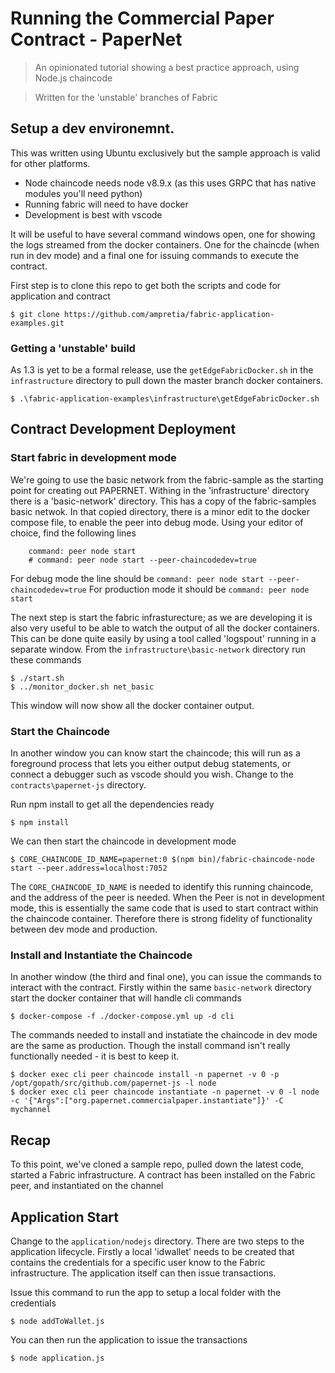 # Running the Commercial Paper Contract - PaperNet
> An opinionated tutorial showing a best practice approach, using Node.js chaincode

> Written for the 'unstable' branches of Fabric 


## Setup a dev environemnt.

This was written using Ubuntu exclusively but the sample approach is valid for other platforms. 

- Node chaincode needs node v8.9.x   (as this uses GRPC that has native modules you'll need python)
- Running fabric will need to have docker
- Development is best with vscode

It will be useful to have several command windows open, one for showing the logs streamed from the docker containers. One for the chaincde (when run in dev mode) and a final one for issuing commands to execute the contract.

First step is to clone this repo to get both the scripts and code for application and contract

```
$ git clone https://github.com/ampretia/fabric-application-examples.git
```

### Getting a 'unstable' build

As 1.3 is yet to be a formal release, use the `getEdgeFabricDocker.sh` in the `infrastructure` directory to pull down the master branch docker containers.

```
$ .\fabric-application-examples\infrastructure\getEdgeFabricDocker.sh
```

## Contract Development Deployment

### Start fabric in development mode

We're going to use the basic network from the fabric-sample as the starting point for creating out PAPERNET.
Withing in the 'infrastructure' directory there is a 'basic-network' directory. This has a copy of the fabric-samples
basic netwok.  In that copied directory, there is a minor edit to the docker compose file, to enable the peer into debug mode. 
Using your editor of choice, find the following lines

```
    command: peer node start 
    # command: peer node start --peer-chaincodedev=true
```

For debug mode the line should be `command: peer node start --peer-chaincodedev=true`
For production mode it should be `command: peer node start`

The next step is start the fabric infrasturecture; as we are developing it is also very useful to be able to watch the output of all the docker containers. This can be done quite easily by using a tool called 'logspout' running in a separate window. From the `infrastructure\basic-network` directory run these commands

```
$ ./start.sh
$ ../monitor_docker.sh net_basic
```

This window will now show all the docker container output.

### Start the Chaincode
In another window you can know start the chaincode; this will run as a foreground process that lets you either output debug statements, or connect a debugger such as vscode should you wish.
Change to the `contracts\papernet-js` directory.

Run npm install to get all the dependencies ready

```
$ npm install
```

We can then start the chaincode in development mode

```
$ CORE_CHAINCODE_ID_NAME=papernet:0 $(npm bin)/fabric-chaincode-node start --peer.address=localhost:7052
```

The `CORE_CHAINCODE_ID_NAME` is needed to identify this running chaincode, and the address of the peer is needed. When the Peer is not in development mode, this is essentially the same code that is used to start contract within the chaincode container. Therefore there is strong fidelity of functionality between dev mode and production. 

### Install and Instantiate the Chaincode

In another window (the third and final one), you can issue the commands to interact with the contract. 
Firstly within the same `basic-network` directory start the docker container that will handle cli commands

```
$ docker-compose -f ./docker-compose.yml up -d cli 
```

The commands needed to install and instatiate the chaincode in dev mode are the same as production. Though the install command isn't really functionally needed - it is best to keep it. 

```
$ docker exec cli peer chaincode install -n papernet -v 0 -p /opt/gopath/src/github.com/papernet-js -l node
$ docker exec cli peer chaincode instantiate -n papernet -v 0 -l node -c '{"Args":["org.papernet.commercialpaper.instantiate"]}' -C mychannel
```

## Recap

To this point, we've cloned a sample repo, pulled down the latest code, started a Fabric infrastructure. A contract has been installed on the Fabric peer, and instantiated on the channel

## Application Start

Change to the `application/nodejs` directory. There are two steps to the application lifecycle.  Firstly a local 'idwallet' needs to be created that contains the credentials for a specific user know to the Fabric infrastructure. The application itself can then issue transactions.

Issue this command to run the app to setup a local folder with the credentials

```
$ node addToWallet.js
```

You can then run the application to issue the transactions

```
$ node application.js
```


